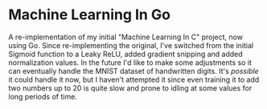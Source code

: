 # Machine Learning In Go
A re-implementation of my initial "Machine Learning In C" project, now using Go. Since re-implementing the original, I've switched from the initial Sigmoid function to a Leaky ReLU, added gradient snipping and added normalization values. In the future I'd like to make some adjustments so it can eventually handle the MNIST dataset of handwritten digits. It's *possible* it could handle it now, but I haven't attempted it since even training it to add two numbers up to 20 is quite slow and prone to idling at some values for long periods of time.